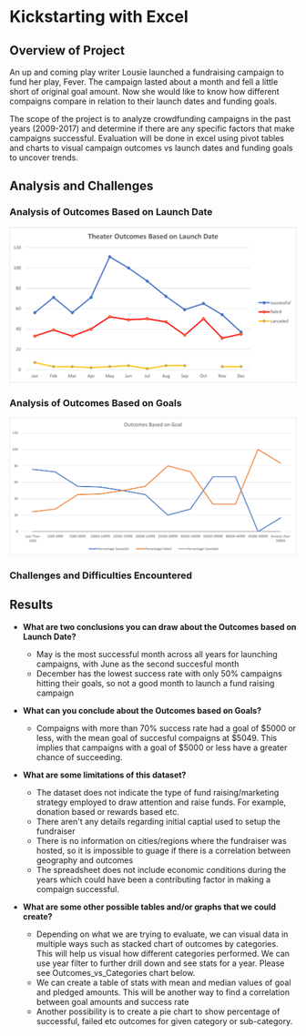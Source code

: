 # Kickstarting with Excel

## Overview of Project
An up and coming play writer Lousie launched a fundraising campaign to fund her play, Fever. The campaign lasted about a month and fell a little short of original goal amount. Now she would like to know how different compaigns compare in relation to their launch dates and funding goals.


The scope of the project is to analyze crowdfunding campaigns in the past years (2009-2017) and determine if there are any specific factors that make campaigns successful. Evaluation will be done in excel using pivot tables and charts to visual campaign outcomes vs launch dates and funding goals to uncover trends.


## Analysis and Challenges


### Analysis of Outcomes Based on Launch Date
![](/resources/Theater_Outcomes_vs_Launch.png)


### Analysis of Outcomes Based on Goals
![](/resources/Outcomes_vs_Goals.png)

### Challenges and Difficulties Encountered

## Results

- **What are two conclusions you can draw about the Outcomes based on Launch Date?**
	- May is the most successful month across all years for launching campaigns, with June as the second succesful month
	- December has the lowest success rate with only 50% campaigns hitting their goals, so not a good month to launch a fund raising campaign

- **What can you conclude about the Outcomes based on Goals?**
	- Compaigns with more than 70% success rate had a goal of $5000 or less, with the mean goal of succesful compaigns at $5049. This implies that campaigns with a goal of $5000 or less have a greater chance of succeeding.

- **What are some limitations of this dataset?**
	- The dataset does not indicate the type of fund raising/marketing strategy employed to draw attention and raise funds. For example, donation based or rewards based etc. 
	- There aren't any details regarding initial captial used to setup the fundraiser 
	- There is no information on cities/regions where the fundraiser was hosted, so it is impossible to guage if there is a correlation between geography and outcomes
	- The spreadsheet does not include economic conditions during the years which could have been a contributing factor in making a compaign successful.


- **What are some other possible tables and/or graphs that we could create?**
 
 	- Depending on what we are trying to evaluate, we can visual data in multiple ways such as stacked chart of outcomes by categories. This will help us visual how different categories performed. We can use year filter to further drill down and see stats for a year. Please see Outcomes_vs_Categories chart below.
	- We can create a table of stats with mean and median values of goal and pledged amounts. This will be another way to find a correlation between goal amounts and success rate 
	- Another possibility is to create a pie chart to show percentage of successful, failed etc outcomes for given category or sub-category. 

